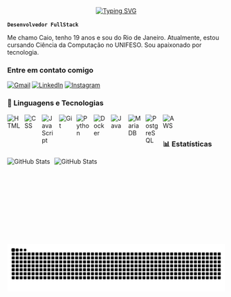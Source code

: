 <div align="center">
  <a href="https://git.io/typing-svg">
    <img src="https://readme-typing-svg.demolab.com?font=Fira+Code&weight=500&size=22&pause=1000&color=FF00F6&center=true&vCenter=true&random=false&width=524&lines=Ola,+seja+bem+vindo!+%CB%99%E1%B5%95%CB%99++" alt="Typing SVG">
  </a>
</div>

**`Desenvolvedor FullStack`**

Me chamo Caio, tenho 19 anos e sou do Rio de Janeiro. Atualmente, estou cursando Ciência da Computação no UNIFESO. Sou apaixonado por tecnologia.

<h3 align="left">Entre em contato comigo</h3>

[![Gmail](https://img.shields.io/badge/-Gmail-000?style=for-the-badge&logo=gmail&logoColor=FF00F6&color:white)](mailto:caiogsilva2005@gmail.com)
[![LinkedIn](https://img.shields.io/badge/-LinkedIn-000?style=for-the-badge&logo=linkedin&logoColor=FF00F6&color:white)](https://www.linkedin.com/in/caio-silva-472498266/)
[![Instagram](https://img.shields.io/badge/-Instagram-000?style=for-the-badge&logo=instagram&logoColor=FF00F6&color:white)](https://www.instagram.com/cai0_gs/)


### 🤖 Linguagens e Tecnologias

<img 
    align="left" 
    alt="HTML"
    title="HTML" 
    width="30px" 
    style="padding-right: 10px;" 
    src="https://cdn.jsdelivr.net/gh/devicons/devicon@latest/icons/html5/html5-original.svg" 
/>
<img 
    align="left" 
    alt="CSS" 
    title="CSS"
    width="30px" 
    style="padding-right: 10px;" 
    src="https://cdn.jsdelivr.net/gh/devicons/devicon@latest/icons/css3/css3-original.svg" 
/>
<img 
    align="left" 
    alt="JavaScript" 
    title="JavaScript"
    width="30px" 
    style="padding-right: 10px;" 
    src="https://cdn.jsdelivr.net/gh/devicons/devicon@latest/icons/javascript/javascript-original.svg" 
/>
<img 
    align="left" 
    alt="Git" 
    title="Git"
    width="30px" 
    style="padding-right: 10px;" 
    src="https://cdn.jsdelivr.net/gh/devicons/devicon@latest/icons/git/git-original.svg" 
/>
<img 
    align="left" 
    alt="Python" 
    title="Python"
    width="30px" 
    style="padding-right: 10px;" 
    src="https://cdn.jsdelivr.net/gh/devicons/devicon@latest/icons/python/python-original.svg" 
/>
<img 
    align="left" 
    alt="Docker" 
    title="Docker"
    width="30px" 
    style="padding-right: 10px;" 
    src="https://cdn.jsdelivr.net/gh/devicons/devicon@latest/icons/docker/docker-original.svg" 
/>
<img 
    align="left" 
    alt="Java" 
    title="Java"
    width="30px" 
    style="padding-right: 10px;" 
    src="https://cdn.jsdelivr.net/gh/devicons/devicon@latest/icons/java/java-original.svg" 
/>
<img 
    align="left" 
    alt="MariaDB" 
    title="MariaDB"
    width="30px" 
    style="padding-right: 10px;" 
    src="https://cdn.jsdelivr.net/gh/devicons/devicon@latest/icons/mariadb/mariadb-original.svg" 
/>
<img 
    align="left" 
    alt="PostgreSQL" 
    title="PostgreSQL"
    width="30px" 
    style="padding-right: 10px;" 
    src="https://cdn.jsdelivr.net/gh/devicons/devicon@latest/icons/postgresql/postgresql-original.svg" 
/>
<img 
    align="left" 
    alt="AWS" 
    title="AWS"
    width="30px" 
    style="padding-right: 10px;" 
    src="https://cdn.jsdelivr.net/gh/devicons/devicon@latest/icons/amazonwebservices/amazonwebservices-original-wordmark.svg" 
/>

<br/>
<br/>

### 📊 Estatísticas

<p>
  <img 
    align="left" 
    alt="GitHub Stats" 
    height="200" 
    style="padding-right: 10px;" 
    src="https://github-readme-stats.vercel.app/api?username=galaxyhf&show_icons=true&theme=tokyonight&include_all_commits=true&locale=pt-br" 
  />

<img 
      align="left" 
      alt="GitHub Stats" 
      height="200" 
      src="https://github-readme-stats.vercel.app/api/top-langs/?username=galaxyhf&theme=tokyonight&layout=compact&langs_count=9&locale=pt-br" 
  />

</p>

<picture align="center">
  <source media="(prefers-color-scheme: dark)" srcset="https://raw.githubusercontent.com/galaxyhf/galaxyhf/output/github-contribution-grid-snake-dark.svg">
  <source media="(prefers-color-scheme: light)" srcset="https://raw.githubusercontent.com/galaxyhf/galaxyhf/output/github-contribution-grid-snake-dark.svg">
  <img align="center" alt="github contribution grid snake animation" src="https://raw.githubusercontent.com/galaxyhf/galaxyhf/output/github-contribution-grid-snake.svg">
</picture>
